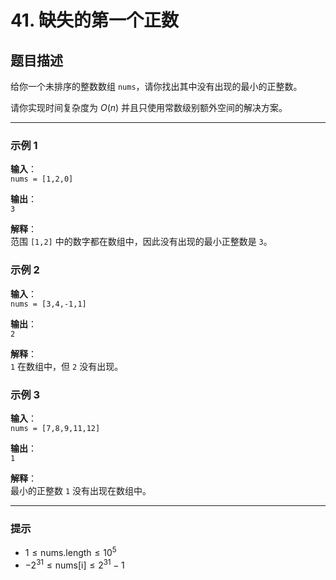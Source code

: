 # 41. 缺失的第一个正数 

## 题目描述

给你一个未排序的整数数组 `nums`，请你找出其中没有出现的最小的正整数。

请你实现时间复杂度为 $O(n)$ 并且只使用常数级别额外空间的解决方案。

---


### 示例 1

**输入**：  
`nums = [1,2,0]`

**输出**：  
`3`

**解释**：  
范围 `[1,2]` 中的数字都在数组中，因此没有出现的最小正整数是 `3`。

### 示例 2

**输入**：  
`nums = [3,4,-1,1]`

**输出**：  
`2`

**解释**：  
`1` 在数组中，但 `2` 没有出现。

### 示例 3

**输入**：  
`nums = [7,8,9,11,12]`

**输出**：  
`1`

**解释**：  
最小的正整数 `1` 没有出现在数组中。

---

### 提示

- $1 \leq \text{nums.length} \leq 10^5$
- $-2^{31} \leq \text{nums[i]} \leq 2^{31} - 1$